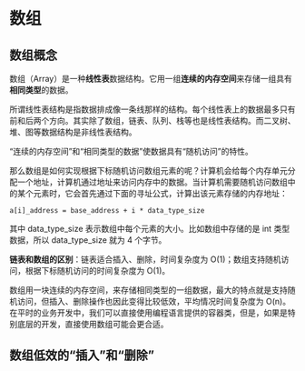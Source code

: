 # 数组

## 数组概念

数组（Array）是一种**线性表**数据结构。它用一组**连续的内存空间**来存储一组具有**相同类型**的数据。

所谓线性表结构是指数据排成像一条线那样的结构。每个线性表上的数据最多只有前和后两个方向。其实除了数组，链表、队列、栈等也是线性表结构。而二叉树、堆、图等数据结构是非线性表结构。

“连续的内存空间”和“相同类型的数据”使数据具有“随机访问”的特性。

那么数组是如何实现根据下标随机访问数组元素的呢？计算机会给每个内存单元分配一个地址，计算机通过地址来访问内存中的数据。当计算机需要随机访问数组中的某个元素时，它会首先通过下面的寻址公式，计算出该元素存储的内存地址：

```
a[i]_address = base_address + i * data_type_size
```

其中 data_type_size 表示数组中每个元素的大小。比如数组中存储的是 int 类型数据，所以 data_type_size 就为 4 个字节。

**链表和数组的区别**：链表适合插入、删除，时间复杂度为 O(1)；数组支持随机访问，根据下标随机访问的时间复杂度为 O(1)。


数组用一块连续的内存空间，来存储相同类型的一组数据，最大的特点就是支持随机访问，但插入、删除操作也因此变得比较低效，平均情况时间复杂度为 O(n)。在平时的业务开发中，我们可以直接使用编程语言提供的容器类，但是，如果是特别底层的开发，直接使用数组可能会更合适。


## 数组低效的“插入”和“删除”
